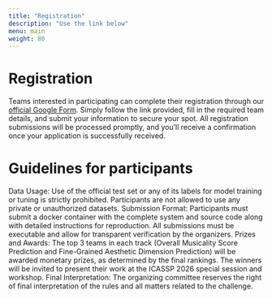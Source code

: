 ```yaml
---
title: "Registration"
description: "Use the link below"
menu: main
weight: 80
---
```


# Registration

Teams interested in participating can complete their registration through our [official Google Form](https://docs.google.com/forms/d/e/1FAIpQLSejinwosfchGsyN0Xoh3cfz6TIC79c9WUKNLCI2T5yS-pKRUg/viewform?usp=sharing&ouid=102700557983879249800). Simply follow the link provided, fill in the required team details, and submit your information to secure your spot. All registration submissions will be processed promptly, and you’ll receive a confirmation once your application is successfully received.  


# Guidelines for participants

Data Usage: Use of the official test set or any of its labels for model training or tuning is strictly prohibited. Participants are not allowed to use any private or unauthorized datasets.
Submission Format: Participants must submit a docker container with the complete system and source code along with detailed instructions for reproduction. All submissions must be executable and allow for transparent verification by the organizers.
Prizes and Awards: The top 3 teams in each track (Overall Musicality Score Prediction and Fine-Grained Aesthetic Dimension Prediction) will be awarded monetary prizes, as determined by the final rankings. The winners will be invited to present their work at the ICASSP 2026 special session and workshop.
Final Interpretation: The organizing committee reserves the right of final interpretation of the rules and all matters related to the challenge.
